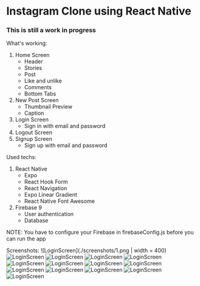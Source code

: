 # Instagram Clone using React Native

### This is still a work in progress

What's working:

  1. Home Screen
     - Header
     - Stories
     - Post
     - Like and unlike
     - Comments
     - Bottom Tabs
  2. New Post Screen
     - Thumbnail Preview
     - Caption
  3. Login Screen
     - Sign in with email and password
  4. Logout Screen
  5. Signup Screen
     - Sign up with email and password

Used techs:
  1. React Native
     - Expo
     - React Hook Form
     - React Navigation
     - Expo Linear Gradient
     - React Native Font Awesome
  2. Firebase 9
     - User authentication
     - Database

NOTE: You have to configure your Firebase in firebaseConfig.js before you can run the app

Screenshots:
![LoginScreen](./screenshots/1.png | width = 400)
![LoginScreen](./screenshots/2.png)
![LoginScreen](./screenshots/3.png)
![LoginScreen](./screenshots/4.png)
![LoginScreen](./screenshots/5.png)
![LoginScreen](./screenshots/6.png)
![LoginScreen](./screenshots/7.png)
![LoginScreen](./screenshots/8.png)
![LoginScreen](./screenshots/9.png)
![LoginScreen](./screenshots/10.png)
![LoginScreen](./screenshots/11.png)
![LoginScreen](./screenshots/12.png)
![LoginScreen](./screenshots/13.png)
![LoginScreen](./screenshots/14.png)
